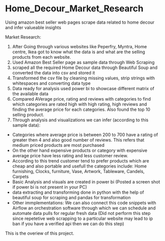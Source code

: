 # Home_Decour_Market_Research
Using amazon best seller web pages scrape data related to home decour and infer valueable insights

Market Research:
1) After Going through various websites like Peperfry, Myntra, Home centre, Ikea got to know what the data is and what are the selling products from each website.
2) Used Amazon Best Seller page as sample data through Web Scraping
3) scraped all the required Home Decour data through Beautiful Soup and converted the data into csv and stored it
4) Transformed the csv file by cleaning missing values, strip strings with whitespaces and converting data type
5) Data ready for analysis used power bi to showcase different matrix of the available data 
6) Compared AVerage price, rating and reviews with categories to find which categories are rated high with high rating, high reviews and finding the average price for each categories. Also found the top 10 selling product.
7) Through analysis and visualizations we can infer (according to this sample data):
- Categories where average price is between 200 to 700 have a rating of greater then 4 and also good number of reviews. This refers that medium priced products are most purchased
- On the other hand expensive products or category with expensive average price have less rating and less customer review.
- According to this trend customer tend to prefer products which are cheap and also portable and usefull the categories include: Home furnishing, Clocks, furniture, Vase, Artwork, Tableware, Candels, Carpets
- Basic Analysis and visuals are created in power bi (Posted a screen shot if power bi is not present in your PC)
- data extracting and transforming done in python with the help of beautiful soup for scraping and pandas for transformation
- Other immplementations: We can also connect this code snippets with Airflow an orchestration software through which we can schedule and automate data pulls for regular fresh data (Did not perform this step since repetetive web scrapping to a particular website may lead to ip ban if you have a verified api then we can do this step)

This is the overiew of this project.
